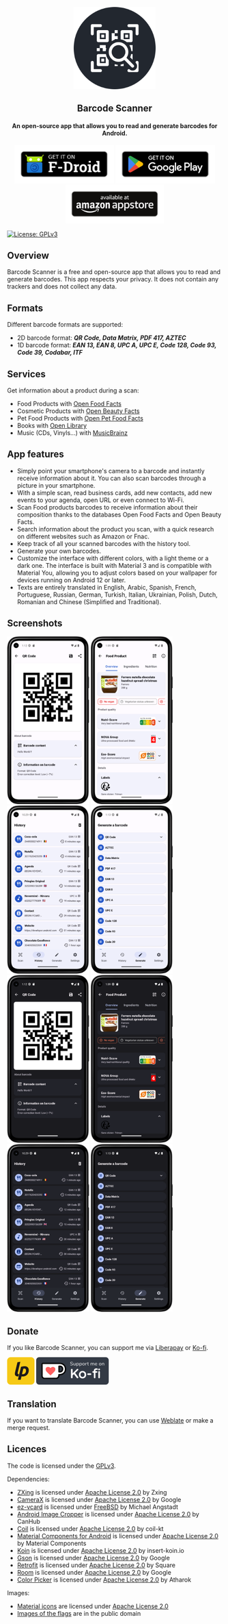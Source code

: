 <div align="center"><img src="assets/icon_round.png" width="192" /></div>

## <div align="center">Barcode Scanner</div>

<div align="center"><h4>An open-source app that allows you to read and generate barcodes for Android.</h4></div>

<div align="center">
    <a href="https://f-droid.org/packages/com.atharok.barcodescanner/" target="_blank"><img src="assets/get-it-on-f-droid-badge.png" alt="Get it on F-Droid" height="90"></a>
    <a href="https://play.google.com/store/apps/details?id=com.atharok.barcodescanner" target="_blank"><img src="assets/get-it-on-google-play-badge.png" alt="Get it on Google Play" height="90"></a>
    <a href="https://www.amazon.com/Atharok-Barcode-Scanner/dp/B0BCDZ19T2" target="_blank"><img src="assets/get-it-on-amazon-badge.png" alt="Get it on Amazon Appstore" height="90"></a>
</div>

[![License: GPLv3](https://img.shields.io/badge/License-GPLv3-blue)](https://www.gnu.org/licenses/gpl-3.0)

## Overview

Barcode Scanner is a free and open-source app that allows you to read and generate barcodes. This app respects your privacy. It does not contain any trackers and does not collect any data.

## Formats

Different barcode formats are supported:

- 2D barcode format: ***QR Code, Data Matrix, PDF 417, AZTEC***
- 1D barcode format: ***EAN 13, EAN 8, UPC A, UPC E, Code 128, Code 93, Code 39, Codabar, ITF***

## Services

Get information about a product during a scan:

- Food Products with [Open Food Facts](https://world.openfoodfacts.org/)
- Cosmetic Products with [Open Beauty Facts](https://world.openbeautyfacts.org/)
- Pet Food Products with [Open Pet Food Facts](https://world.openpetfoodfacts.org/)
- Books with [Open Library](https://openlibrary.org/)
- Music (CDs, Vinyls...) with [MusicBrainz](https://musicbrainz.org/)

## App features

- Simply point your smartphone's camera to a barcode and instantly receive information about it. You can also scan barcodes through a picture in your smartphone.
- With a simple scan, read business cards, add new contacts, add new events to your agenda, open URL or even connect to Wi-Fi.
- Scan Food products barcodes to receive information about their composition thanks to the databases Open Food Facts and Open Beauty Facts.
- Search information about the product you scan, with a quick research on different websites such as Amazon or Fnac.
- Keep track of all your scanned barcodes with the history tool.
- Generate your own barcodes.
- Customize the interface with different colors, with a light theme or a dark one. The interface is built with Material 3 and is compatible with Material You, allowing you to adjust colors based on your wallpaper for devices running on Android 12 or later.
- Texts are entirely translated in English, Arabic, Spanish, French, Portuguese, Russian, German, Turkish, Italian, Ukrainian, Polish, Dutch, Romanian and Chinese (Simplified and Traditional).

## Screenshots

<img src="fastlane/metadata/android/en-US/images/phoneScreenshots/01_qr_light.png" width="192" />
<img src="fastlane/metadata/android/en-US/images/phoneScreenshots/02_food_product_light.png" width="192" />
<img src="fastlane/metadata/android/en-US/images/phoneScreenshots/03_history_light.png" width="192" />
<img src="fastlane/metadata/android/en-US/images/phoneScreenshots/04_create_light.png" width="192" />
<img src="fastlane/metadata/android/en-US/images/phoneScreenshots/05_qr_dark.png" width="192" />
<img src="fastlane/metadata/android/en-US/images/phoneScreenshots/06_food_product_dark.png" width="192" />
<img src="fastlane/metadata/android/en-US/images/phoneScreenshots/07_history_dark.png" width="192" />
<img src="fastlane/metadata/android/en-US/images/phoneScreenshots/08_create_dark.png" width="192" />

## Donate

If you like Barcode Scanner, you can support me via [Liberapay](https://liberapay.com/Atharok/donate) or [Ko-fi](https://ko-fi.com/atharok).

[![Donate](assets/liberapay-badge.png)](https://liberapay.com/Atharok/donate)
[![Donate](assets/ko-fi-badge.png)](https://ko-fi.com/atharok)

## Translation

If you want to translate Barcode Scanner, you can use [Weblate](https://hosted.weblate.org/projects/barcodescanner/) or make a merge request.

## Licences

The code is licensed under the [GPLv3](https://www.gnu.org/licenses/gpl-3.0).

Dependencies:

- [ZXing](https://github.com/zxing/zxing) is licensed under [Apache License 2.0](https://www.apache.org/licenses/LICENSE-2.0) by Zxing
- [CameraX](https://android.googlesource.com/platform/frameworks/support/+/refs/heads/androidx-main/camera) is licensed under [Apache License 2.0](https://www.apache.org/licenses/LICENSE-2.0) by Google
- [ez-vcard](https://github.com/mangstadt/ez-vcard) is licensed under [FreeBSD](https://www.freebsd.org/copyright/freebsd-license/) by Michael Angstadt
- [Android Image Cropper](https://github.com/CanHub/Android-Image-Cropper) is licensed under [Apache License 2.0](https://www.apache.org/licenses/LICENSE-2.0) by CanHub
- [Coil](https://github.com/coil-kt/coil) is licensed under [Apache License 2.0](https://www.apache.org/licenses/LICENSE-2.0) by coil-kt
- [Material Components for Android](https://github.com/material-components/material-components-android) is licensed under [Apache License 2.0](https://www.apache.org/licenses/LICENSE-2.0) by Material Components
- [Koin](https://github.com/InsertKoinIO/koin) is licensed under [Apache License 2.0](https://www.apache.org/licenses/LICENSE-2.0) by insert-koin.io
- [Gson](https://github.com/google/gson) is licensed under [Apache License 2.0](https://www.apache.org/licenses/LICENSE-2.0) by Google
- [Retrofit](https://github.com/square/retrofit) is licensed under [Apache License 2.0](https://www.apache.org/licenses/LICENSE-2.0) by Square
- [Room](https://android.googlesource.com/platform/frameworks/support/+/refs/heads/androidx-main/room) is licensed under [Apache License 2.0](https://www.apache.org/licenses/LICENSE-2.0) by Google
- [Color Picker](https://github.com/Atharok/ColorPicker) is licensed under [Apache License 2.0](https://www.apache.org/licenses/LICENSE-2.0) by Atharok

Images:

- [Material icons](https://fonts.google.com/icons) are licensed under [Apache License 2.0](https://www.apache.org/licenses/LICENSE-2.0)
- [Images of the flags](https://www.drapeauxdespays.fr) are in the public domain
